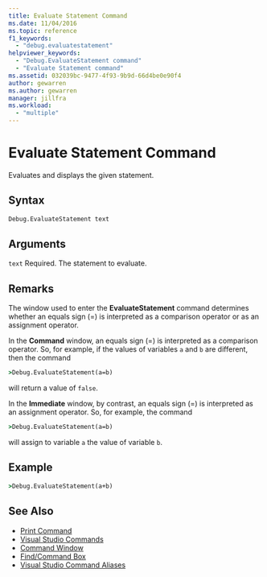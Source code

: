 ```yaml
---
title: Evaluate Statement Command
ms.date: 11/04/2016
ms.topic: reference
f1_keywords:
  - "debug.evaluatestatement"
helpviewer_keywords:
  - "Debug.EvaluateStatement command"
  - "Evaluate Statement command"
ms.assetid: 032039bc-9477-4f93-9b9d-66d4be0e90f4
author: gewarren
ms.author: gewarren
manager: jillfra
ms.workload:
  - "multiple"
---
```

# Evaluate Statement Command
Evaluates and displays the given statement.

## Syntax

```cmd
Debug.EvaluateStatement text
```

## Arguments
 `text`
 Required. The statement to evaluate.

## Remarks
 The window used to enter the **EvaluateStatement** command determines whether an equals sign (=) is interpreted as a comparison operator or as an assignment operator.

 In the **Command** window, an equals sign (=) is interpreted as a comparison operator. So, for example, if the values of variables `a` and `b` are different, then the command

```cmd
>Debug.EvaluateStatement(a=b)
```

 will return a value of `false`.

 In the **Immediate** window, by contrast, an equals sign (=) is interpreted as an assignment operator. So, for example, the command

```cmd
>Debug.EvaluateStatement(a=b)
```

 will assign to variable `a` the value of variable `b`.

## Example

```cmd
>Debug.EvaluateStatement(a+b)
```

## See Also

- [Print Command](../../ide/reference/print-command.md)
- [Visual Studio Commands](../../ide/reference/visual-studio-commands.md)
- [Command Window](../../ide/reference/command-window.md)
- [Find/Command Box](../../ide/find-command-box.md)
- [Visual Studio Command Aliases](../../ide/reference/visual-studio-command-aliases.md)